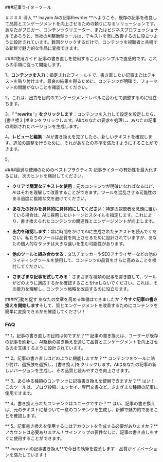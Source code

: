 ###記事ライターツール

＃＃＃＃ 導入
** Inayam Aiの記事Rewriter **へようこそ、既存の記事を改良して品質とエンゲージメントを向上させるための頼りになるソリューションです。あなたがブロガー、コンテンツクリエーター、またはビジネスプロフェッショナルであろうと、当社のAI駆動型ツールは、テキストを楽に改善するのに役立つように設計されています。数回クリックするだけで、コンテンツを視聴者と共鳴する新鮮で魅力的な作品に変換できます。

####使用ガイド
記事の書き直しを使用することはシンプルで直感的です。これらの手順に従って開始します。

1。**コンテンツを入力**：指定されたフィールドで、書き直したい記事またはテキストを貼り付けます。最良の結果を得るために、コンテンツが明確で、フォーマットの問題がないことを確認してください。

2。これは、出力を目的のエンゲージメントレベルに合わせて調整するのに役立ちます。

3。**「 "rewrite '」をクリックします**：コンテンツを入力して設定を設定したら、[書き換え]ボタンをクリックします。AIはあなたの要求を処理し、あなたの記事の刷新されたバージョンを生成します。

4。**レビューと編集**：AIが書き換えを完了したら、新しいテキストを確認します。追加の調整を行うために、それがあなたの基準を満たすようにすることができます。

5。

####最適な使用のためのベストプラクティス
記事ライターの有効性を最大化するには、次のヒントを検討してください。

-  **クリアで簡潔なテキストを使用**：元のコンテンツが明確になればなるほど、AIはそれを理解して改善することができます。ツールを混乱させる可能性のある過度に複雑な文を避けてください。

-  **あなたの好みを具体的に具体的にしてください**：特定の視聴者を念頭に置いている場合は、AIに採用したいトーンとスタイルを指定します。これにより、書き換えられたコンテンツの関連性とエンゲージメントが向上します。

-  **出力を確認します**：常に時間をかけてAIに生成されたテキストを読んでください。私たちのツールは品質を向上させるために設計されていますが、あなたの個人的なタッチは大きな違いを生む可能性があります。

-  **他のツールと組み合わせる**：文法チェッカーやSEOアナライザーなどの他のライティングツールを使用して、コンテンツの品質をさらに高めることを検討してください。

-  **さまざまな記事を試してみる**：さまざまな種類の記事を書き直して、ツールがどのように適応するかを確認することをheしないでください。これは、その能力を理解し、コンテンツ戦略を改良するのに役立ちます。

####行動を促す
あなたの文章を高める準備はできましたか？**今すぐ記事の書き換えを開始します**そして、質とエンゲージメントを改善するためにコンテンツを簡単に変換できるかを確認してください！

### FAQ

** 1。記事の書き直しの目的は何ですか？**
記事の書き換えは、ユーザーが既存の記事を刷新し、AI駆動の書き換えを通じて品質とエンゲージメントを向上させるのを支援するように設計されています。

** 2。記事の書き直しはどのように機能しますか？**
コンテンツをツールに貼り付け、選択肢を選択し、[書き換え]をクリックします。AIはあなたの記事の新しいバージョンを生成し、その品質と読みやすさを向上させます。

** 3。あらゆる種類のコンテンツに記事書き換えを使用できますか？**
はい！このツールは、ブログ投稿、エッセイ、専門文書など、さまざまな種類の記事に使用できます。

** 4。書き換えられたコンテンツはユニークですか？**
はい、記事の書き換えは、元のテキストに基づいて一意のコンテンツを生成し、新鮮で魅力的であることを確認します。

** 5。記事書き換えを使用するにはアカウントを作成する必要がありますか？**
アカウントは必要ありません！サインアップの要件なしに、記事の書き直しをすぐに使用することができます。

** inayam aiの記事書き換え**で今日の執筆を変革します - 品質がイノベーションを満たしています！